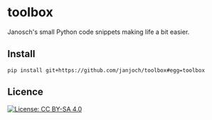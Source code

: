 # toolbox
Janosch's small Python code snippets making life a bit easier.

## Install
```pip install git+https://github.com/janjoch/toolbox#egg=toolbox```

## Licence
[![License: CC BY-SA 4.0](https://img.shields.io/badge/License-CC_BY--SA_4.0-lightgrey.svg)](https://creativecommons.org/licenses/by-sa/4.0/)
